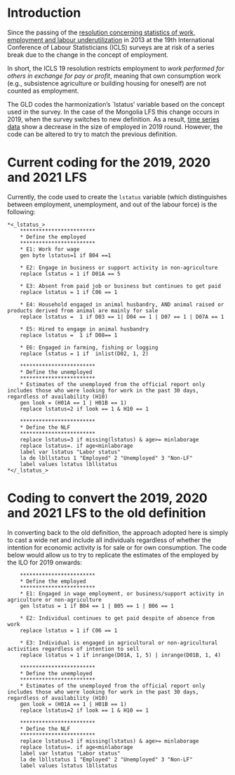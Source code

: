 # Introduction
Since the passing of the [resolution concerning statistics of work, employment and labour underutilization](https://www.ilo.org/global/statistics-and-databases/standards-and-guidelines/resolutions-adopted-by-international-conferences-of-labour-statisticians/WCMS_230304/lang--en/index.htm) in 2013 at the 19th International Conference of Labour Statisticians (ICLS) surveys are at risk of a series break due to the change in the concept of employment.

In short, the ICLS 19 resolution restricts employment to *work performed for others in exchange for pay or profit*, meaning that own consumption work (e.g., subsistence agriculture or building housing for oneself) are not counted as employment.

The GLD codes the harmonization’s `lstatus’ variable based on the concept used in the survey. In the case of the Mongolia LFS this change occurs in 2019, when the survey switches to new definition. As a result, [time series data](Utilities/ts_employed.png) show a decrease in the size of employed in 2019 round. However, the code can be altered to try to match the previous definition.


# Current coding for the 2019, 2020 and 2021 LFS

Currently, the code used to create the `lstatus` variable (which distinguishes between employment, unemployment, and out of the labour force) is the following:

```
*<_lstatus_>
  	************************
	* Define the employed
	************************
	* E1: Work for wage
	gen byte lstatus=1 if B04 ==1 
	
	* E2: Engage in business or support activity in non-agriculture
	replace lstatus = 1 if D01A == 5

	* E3: Absent from paid job or business but continues to get paid
	replace lstatus = 1 if C06 == 1

	* E4: Household engaged in animal husbandry, AND animal raised or products derived from animal are mainly for sale
	replace lstatus =  1 if D03 == 1| D04 == 1 | D07 == 1 | D07A == 1
	
	* E5: Hired to engage in animal husbandry
	replace lstatus =  1 if D08== 1

	* E6: Engaged in farming, fishing or logging
	replace lstatus = 1 if  inlist(D02, 1, 2)

	************************
	* Define the unemployed
	************************	
	* Estimates of the unemployed from the official report only includes those who were looking for work in the past 30 days, regardless of availability (H10)
	gen look = (H01A == 1 | H01B == 1)
	replace lstatus=2 if look == 1 & H10 == 1
	
	************************
	* Define the NLF
	************************
	replace lstatus=3 if missing(lstatus) & age>= minlaborage
	replace lstatus=. if age<minlaborage
	label var lstatus "Labor status"
	la de lbllstatus 1 "Employed" 2 "Unemployed" 3 "Non-LF"
	label values lstatus lbllstatus
*</_lstatus_>
```


# Coding to convert the 2019, 2020 and 2021 LFS to the old definition

In converting back to the old definition, the approach adopted here is simply to cast a wide net and include all individuals regardless of whether the intention for economic activity is for sale or for own consumption. The code below would allow us to try to replicate the estimates of the employed by the ILO for 2019 onwards:

```
 	************************
	* Define the employed
	************************
	* E1: Engaged in wage employment, or business/support activity in agriculture or non-agriculture
	gen lstatus = 1 if B04 == 1 | B05 == 1 | B06 == 1
	
	* E2: Individual continues to get paid despite of absence from work
	replace lstatus = 1 if C06 == 1

	* E3: Individual is engaged in agricultural or non-agricultural activities regardless of intention to sell
	replace lstatus = 1 if inrange(D01A, 1, 5) | inrange(D01B, 1, 4)

	************************
	* Define the unemployed
	************************	
	* Estimates of the unemployed from the official report only includes those who were looking for work in the past 30 days, regardless of availability (H10)
	gen look = (H01A == 1 | H01B == 1)
	replace lstatus=2 if look == 1 & H10 == 1
	
	************************
	* Define the NLF
	************************
	replace lstatus=3 if missing(lstatus) & age>= minlaborage
	replace lstatus=. if age<minlaborage
	label var lstatus "Labor status"
	la de lbllstatus 1 "Employed" 2 "Unemployed" 3 "Non-LF"
	label values lstatus lbllstatus
```


